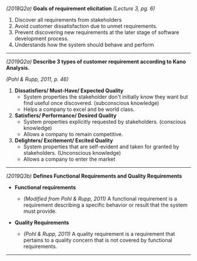 *(2018Q2a)*  **Goals of requirement elicitation**
 *(Lecture 3, pg. 6)*
1. Discover all requirements from stakeholders
2. Avoid customer dissatisfaction due to unmet requirements.
3. Prevent discovering new requirements at the later stage of software development process.
4. Understands how the system should behave and perform
---
*(2019Q2a)* **Describe 3 types of customer requirement according to Kano Analysis.**

*(Pohl & Rupp, 2011, p. 46)*
1. **Dissatisfiers/ Must-Have/ Expected Quality**
	- System properties the stakeholder don't initially know they want but find useful once discovered. (subconscious knowledge)
	- Helps a company to excel and be world class.
2. **Satisfiers/ Performance/ Desired Quality**
	- System properties explicitly requested by stakeholders. (conscious knowledge)
	- Allows a company to remain competitive.
3. **Delighters/ Excitement/ Excited Quality** 
	- System properties that are self-evident and taken for granted by stakeholders. (Unconscious knowledge)
	- Allows a company to enter the market

---
*(2019Q3b)* **Defines Functional Requirements and Quality Requirements**

- **Functional requirements** 
	- *(Modified from Pohl & Rupp, 2011)* A functional requirement is a requirement describing a specific behavior or result that the system must provide.

- **Quality Requirements**
	- *(Pohl & Rupp, 2011)*  A quality requirement is a requirement that pertains to a quality concern that is not covered by functional requirements.

---













